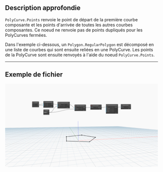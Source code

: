 ## Description approfondie
`PolyCurve.Points` renvoie le point de départ de la première courbe composante et les points d'arrivée de toutes les autres courbes composantes. Ce noeud ne renvoie pas de points dupliqués pour les PolyCurves fermées.

Dans l'exemple ci-dessous, un `Polygon.RegularPolygon` est décomposé en une liste de courbes qui sont ensuite reliées en une PolyCurve. Les points de la PolyCurve sont ensuite renvoyés à l'aide du noeud `PolyCurve.Points`.
___
## Exemple de fichier

![PolyCurve.Points](./Autodesk.DesignScript.Geometry.PolyCurve.Points_img.jpg)

